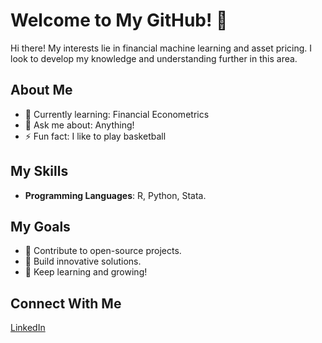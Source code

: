 # Welcome to My GitHub! 👋

Hi there! My interests lie in financial machine learning and asset pricing. I look to develop my knowledge and understanding further in this area.
## About Me

- 🌱 Currently learning: Financial Econometrics
- 💬 Ask me about: Anything!
- ⚡ Fun fact: I like to play basketball

## My Skills
- **Programming Languages**: R, Python, Stata.

## My Goals
- 🌟 Contribute to open-source projects.
- 🚀 Build innovative solutions.
- 📖 Keep learning and growing!

## Connect With Me
[LinkedIn](https://www.linkedin.com/in/yannis-cheung/) 
